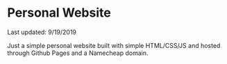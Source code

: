 # Personal Website

Last updated: 9/19/2019

Just a simple personal website built with simple HTML/CSS/JS and hosted through Github Pages and a Namecheap domain.
